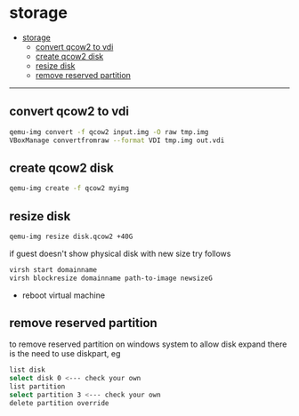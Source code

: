 # storage

<!-- TOC -->
- [storage](#storage)
  * [convert qcow2 to vdi](#convert-qcow2-to-vdi)
  * [create qcow2 disk](#create-qcow2-disk)
  * [resize disk](#resize-disk)
  * [remove reserved partition](#remove-reserved-partition)
<!-- TOCEND -->

<hr/>

## convert qcow2 to vdi

```sh
qemu-img convert -f qcow2 input.img -O raw tmp.img
VBoxManage convertfromraw --format VDI tmp.img out.vdi
```

## create qcow2 disk

```sh
qemu-img create -f qcow2 myimg
```

## resize disk

```sh
qemu-img resize disk.qcow2 +40G
```

if guest doesn't show physical disk with new size try follows

```sh
virsh start domainname
virsh blockresize domainname path-to-image newsizeG
```
- reboot virtual machine

## remove reserved partition

to remove reserved partition on windows system to allow disk expand there is the need to use diskpart, eg

```sh
list disk
select disk 0 <--- check your own
list partition
select partition 3 <--- check your own
delete partition override
```
